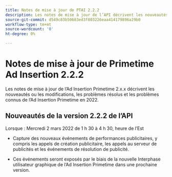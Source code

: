 ```yaml
---
title: Notes de mise à jour de PTAI 2.2.2
description: Les notes de mise à jour de l’API décrivent les nouveautés ou les modifications, les problèmes résolus et connus de l’Ad Insertion Primetime en 2022.
source-git-commit: d549c83b50683ed3f803226eaa414179896a29b0
workflow-type: tm+mt
source-wordcount: '0'
ht-degree: 0%

---
```


# Notes de mise à jour de Primetime Ad Insertion 2.2.2

Les notes de mise à jour de l’Ad Insertion Primetime 2.x.x décrivent les nouveautés ou les modifications, les problèmes résolus et les problèmes connus de l’Ad Insertion Primetime en 2022.

## Nouveautés de la version 2.2.2 de l’API

Lorsque : Mercredi 2 mars 2022 de 1 h 30 à 4 h 30, heure de l’Est

* Capture des nouveaux événements de performances publicitaires, y compris les appels de création publicitaire, les appels au serveur de publicités et les événements de résolution de publicité.

* Ces événements seront exposés par le biais de la nouvelle Interphase utilisateur graphique de l’Ad Insertion Primetime dans une prochaine version.
